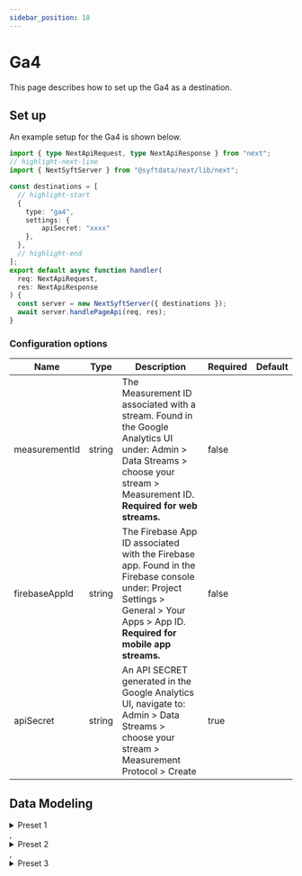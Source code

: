 ```yaml
---
sidebar_position: 18
---
```

# Ga4

This page describes how to set up the Ga4 as a destination.

## Set up
An example setup for the Ga4 is shown below.

```ts title="src/pages/api/syft.ts"
import { type NextApiRequest, type NextApiResponse } from "next";
// highlight-next-line
import { NextSyftServer } from "@syftdata/next/lib/next";

const destinations = [
  // highlight-start
  {
    type: "ga4",
    settings: {
        apiSecret: "xxxx"
    },
  },
  // highlight-end
];
export default async function handler(
  req: NextApiRequest,
  res: NextApiResponse
) {
  const server = new NextSyftServer({ destinations });
  await server.handlePageApi(req, res);
}
```

### Configuration options

| Name                 | Type           | Description     | Required | Default         |
| -------------------- | -------------- | --------------- | -------- | --------------- |
| measurementId | string | The Measurement ID associated with a stream. Found in the Google Analytics UI under: Admin > Data Streams > choose your stream > Measurement ID. **Required for web streams.** | false |  |
| firebaseAppId | string | The Firebase App ID associated with the Firebase app. Found in the Firebase console under: Project Settings > General > Your Apps > App ID. **Required for mobile app streams.** | false |  |
| apiSecret | string | An API SECRET generated in the Google Analytics UI, navigate to: Admin > Data Streams > choose your stream > Measurement Protocol > Create | true |  | 


## Data Modeling
<details>
<summary>Preset 1</summary>

#### Custom Event
Send any custom event

#### Matched events
type = "track"

#### Data Mapping
| Name                 | Type          | Description     | Default   |
| -------------------- | -------------- | -------------- | --------- |
| data_stream_type | string | The type of data stream this data belongs in. This can either be a web stream or a mobile app stream (iOS or Android). Possible values: "Web" (default) and "Mobile App". | "Web" |
| app_instance_id | string | Uniquely identifies a specific installation of a Firebase app. This value needs to be retrieved through the Firebase SDK. **Required for mobile app streams.** | (<br/>  "@path": "$.app_instance_id"<br/>) |
| clientId | string | Uniquely identifies a user instance of a web client. **Required for web streams.** | (<br/>  "@if": (<br/>    "exists": (<br/>      "@path": "$.userId"<br/>    ),<br/>    "then": (<br/>      "@path": "$.userId"<br/>    ),<br/>    "else": (<br/>      "@path": "$.anonymousId"<br/>    )<br/>  )<br/>) |
| user_id | string | A unique identifier for a user. See Google's [User-ID for cross-platform analysis](https://support.google.com/analytics/answer/9213390) and [Reporting: deduplicate user counts](https://support.google.com/analytics/answer/9355949?hl=en) documentation for more information on this identifier. | (<br/>  "@path": "$.user_id"<br/>) |
| timestamp_micros | string | A Unix timestamp (in microseconds) for the time to associate with the event. Segment will convert to Unix if not already converted. Events can be backdated up to 3 calendar days based on the property's timezone. | (<br/>  "@path": "$.timestamp"<br/>) |
| name | string | The unique name of the custom event created in GA4. GA4 does not accept spaces in event names so Segment will replace any spaces with underscores. More information about GA4 event name rules is available in [their docs](https://support.google.com/analytics/answer/10085872?hl=en&ref_topic=9756175#event-name-rules&zippy=%2Cin-this-article.%2Cin-this-article). | (<br/>  "@path": "$.event"<br/>) |
| lowercase | boolean | If true, the event name will be converted to lowercase before sending to Google. Event names are case sensitive in GA4 so enable this setting to avoid distinct events for casing differences. More information about GA4 event name rules is available in [their docs](https://support.google.com/analytics/answer/10085872?hl=en&ref_topic=9756175#event-name-rules&zippy=%2Cin-this-article.%2Cin-this-article). | false |
| user_properties | object | The user properties to send to Google Analytics 4. You must create user-scoped dimensions to ensure custom properties are picked up by Google. See Google’s [Custom user properties](https://support.google.com/analytics/answer/9269570) to learn how to set and register user properties.  | (<br/>  "@path": "$.user_properties"<br/>) |
| engagement_time_msec | number | The amount of time a user interacted with your site, in milliseconds. Google only counts users who interact with your site for a non-zero amount of time. By default, Segment sets engagement time to 1 so users are counted. | 1 |
| params | object | The event parameters to send to Google Analytics 4. | (<br/>  "@path": "$.params"<br/>) |
</details>
,<details>
<summary>Preset 2</summary>

#### Page View
Send page view when a user views a page

#### Matched events
type = "page" or type = "screen"

#### Data Mapping
| Name                 | Type          | Description     | Default   |
| -------------------- | -------------- | -------------- | --------- |
| data_stream_type | string | The type of data stream this data belongs in. This can either be a web stream or a mobile app stream (iOS or Android). Possible values: "Web" (default) and "Mobile App". | "Web" |
| app_instance_id | string | Uniquely identifies a specific installation of a Firebase app. This value needs to be retrieved through the Firebase SDK. **Required for mobile app streams.** | (<br/>  "@path": "$.app_instance_id"<br/>) |
| clientId | string | Uniquely identifies a user instance of a web client. **Required for web streams.** | (<br/>  "@if": (<br/>    "exists": (<br/>      "@path": "$.userId"<br/>    ),<br/>    "then": (<br/>      "@path": "$.userId"<br/>    ),<br/>    "else": (<br/>      "@path": "$.anonymousId"<br/>    )<br/>  )<br/>) |
| user_id | string | A unique identifier for a user. See Google's [User-ID for cross-platform analysis](https://support.google.com/analytics/answer/9213390) and [Reporting: deduplicate user counts](https://support.google.com/analytics/answer/9355949?hl=en) documentation for more information on this identifier. | (<br/>  "@path": "$.user_id"<br/>) |
| timestamp_micros | string | A Unix timestamp (in microseconds) for the time to associate with the event. Segment will convert to Unix if not already converted. Events can be backdated up to 3 calendar days based on the property's timezone. | (<br/>  "@path": "$.timestamp"<br/>) |
| page_location | string | The current page URL | (<br/>  "@path": "$.context.page.url"<br/>) |
| page_referrer | string | Previous page URL | (<br/>  "@path": "$.context.page.referrer"<br/>) |
| user_properties | object | The user properties to send to Google Analytics 4. You must create user-scoped dimensions to ensure custom properties are picked up by Google. See Google’s [Custom user properties](https://support.google.com/analytics/answer/9269570) to learn how to set and register user properties.  | (<br/>  "@path": "$.user_properties"<br/>) |
| page_title | string | The current page title | (<br/>  "@path": "$.context.page.title"<br/>) |
| engagement_time_msec | number | The amount of time a user interacted with your site, in milliseconds. Google only counts users who interact with your site for a non-zero amount of time. By default, Segment sets engagement time to 1 so users are counted. | 1 |
| params | object | The event parameters to send to Google Analytics 4. | (<br/>  "@path": "$.params"<br/>) |
</details>
,<details>
<summary>Preset 3</summary>

#### Login
Send event when a user logs in

#### Matched events
type = "identify"

#### Data Mapping
| Name                 | Type          | Description     | Default   |
| -------------------- | -------------- | -------------- | --------- |
| data_stream_type | string | The type of data stream this data belongs in. This can either be a web stream or a mobile app stream (iOS or Android). Possible values: "Web" (default) and "Mobile App". | "Web" |
| app_instance_id | string | Uniquely identifies a specific installation of a Firebase app. This value needs to be retrieved through the Firebase SDK. **Required for mobile app streams.** | (<br/>  "@path": "$.app_instance_id"<br/>) |
| client_id | string | Uniquely identifies a user instance of a web client. **Required for web streams.** | (<br/>  "@if": (<br/>    "exists": (<br/>      "@path": "$.userId"<br/>    ),<br/>    "then": (<br/>      "@path": "$.userId"<br/>    ),<br/>    "else": (<br/>      "@path": "$.anonymousId"<br/>    )<br/>  )<br/>) |
| user_id | string | A unique identifier for a user. See Google's [User-ID for cross-platform analysis](https://support.google.com/analytics/answer/9213390) and [Reporting: deduplicate user counts](https://support.google.com/analytics/answer/9355949?hl=en) documentation for more information on this identifier. | (<br/>  "@path": "$.user_id"<br/>) |
| timestamp_micros | string | A Unix timestamp (in microseconds) for the time to associate with the event. Segment will convert to Unix if not already converted. Events can be backdated up to 3 calendar days based on the property's timezone. | (<br/>  "@path": "$.timestamp"<br/>) |
| method | string | The method used to login. | (<br/>  "@path": "$.method"<br/>) |
| user_properties | object | The user properties to send to Google Analytics 4. You must create user-scoped dimensions to ensure custom properties are picked up by Google. See Google’s [Custom user properties](https://support.google.com/analytics/answer/9269570) to learn how to set and register user properties.  | (<br/>  "@path": "$.user_properties"<br/>) |
| engagement_time_msec | number | The amount of time a user interacted with your site, in milliseconds. Google only counts users who interact with your site for a non-zero amount of time. By default, Segment sets engagement time to 1 so users are counted. | 1 |
| params | object | The event parameters to send to Google Analytics 4. | (<br/>  "@path": "$.params"<br/>) |
</details>


